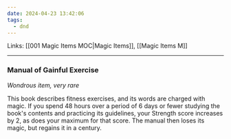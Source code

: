 ```yaml
---
date: 2024-04-23 13:42:06
tags:
  - dnd
---
```

Links: [[001 Magic Items MOC|Magic Items]], [[Magic Items M]]
___
### Manual of Gainful Exercise

*Wondrous item, very rare*

This book describes fitness exercises, and its words are charged with magic. If you spend 48 hours over a period of 6 days or fewer studying the book's contents and practicing its guidelines, your Strength score increases by 2, as does your maximum for that score. The manual then loses its magic, but regains it in a century.